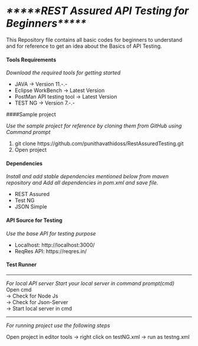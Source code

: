 <h1><i>*****REST Assured API Testing for Beginners*****</i></h1>



<p>This Repository file contains all basic codes for beginners to understand and for reference to get an idea about the Basics of API Testing.</p>

#### Tools Requirements

<p><i>Download the required tools for getting started</i></p>

<ul>
  <li>JAVA -> Version 11.-.-</li>
  <li>Eclipse WorkBench -> Latest Version</li>
  <li>PostMan API testing tool -> Latest Version</li>
  <li>TEST NG -> Version 7.-.-</li>
</ul> 


####Sample project

<p><i>Use the sample project for reference by cloning them from GitHub using Command prompt</i></p>

<ol>
  <li>git clone https://github.com/punithavathidoss/RestAssuredTesting.git</li>
  <li>Open project</li>
</ol>


#### Dependencies

<p><i> Install and add stable dependencies mentioned below from maven repository and Add all dependencies in pom.xml and save file.</i></p>

<ul>
  <li>REST Assured</li>
  <li>Test NG</li>
  <li>JSON Simple</li>
</ul>

#### API Source for Testing

<p><i> Use the base API for testing purpose</i></p>

<ul>
  <li>Localhost: http://localhost:3000/</li>
  <li>ReqRes API: https://reqres.in/</li>
</ul>


#### Test Runner
<hr>
<i>For local API server Start your local server in command prompt(cmd)</i>
<br>
Open cmd 
<br>
        -> Check for Node Js 
          <br>
         -> Check for Json-Server
         <br>
         -> Start local server in cmd
<br>

<hr>
<i>For running project use the following steps</i>
<br>

Open project in editor tools -> right click on testNG.xml -> run as testng.xml






